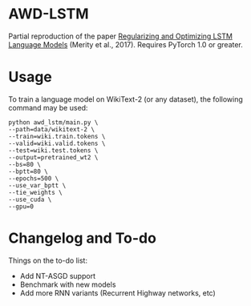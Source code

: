 # AWD-LSTM
Partial reproduction of the paper [Regularizing and Optimizing LSTM Language Models](https://arxiv.org/abs/1708.02182) (Merity et al., 2017). Requires PyTorch 1.0 or greater. 

# Usage
To train a language model on WikiText-2 (or any dataset), the following command may be used:
```
python awd_lstm/main.py \
--path=data/wikitext-2 \
--train=wiki.train.tokens \
--valid=wiki.valid.tokens \
--test=wiki.test.tokens \
--output=pretrained_wt2 \
--bs=80 \
--bptt=80 \
--epochs=500 \
--use_var_bptt \
--tie_weights \
--use_cuda \
--gpu=0
```

# Changelog and To-do
Things on the to-do list:
* Add NT-ASGD support
* Benchmark with new models
* Add more RNN variants (Recurrent Highway networks, etc)